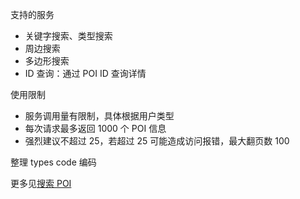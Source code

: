 支持的服务
* 关键字搜索、类型搜索
* 周边搜索
* 多边形搜索
* ID 查询：通过 POI ID 查询详情

使用限制
* 服务调用量有限制，具体根据用户类型
* 每次请求最多返回 1000 个 POI 信息
* 强烈建议不超过 25，若超过 25 可能造成访问报错，最大翻页数 100

整理 types code 编码

更多见[搜索 POI](https://lbs.amap.com/api/webservice/guide/api/search)